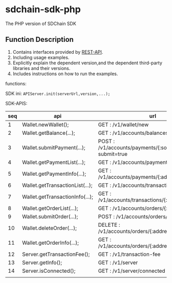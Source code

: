 # sdchain-sdk-php
The PHP version of SDChain SDK

## Function Description
1. Contains interfaces provided by [REST-API](https://rest-beta.sdchain.io/).
2. Including usage examples.
3. Explicitly explain the dependent version,and the dependent third-party libraries and their versions.
4. Includes instructions on how to run the examples.

functions:

SDK ini: `APIServer.init(serverUrl,version,...);`

SDK-APIS: 

| seq |               api               |                             url                              | new |
|-----|---------------------------------|--------------------------------------------------------------|-----|
|   1 | Wallet.newWallet();             | GET    : /v1/wallet/new                                      | Y   |
|   2 | Wallet.getBalance(...);         | GET    : /v1/accounts/balances/{:address}                    | Y   |
|   3 | Wallet.submitPayment(...);      | POST   : /v1/accounts/payments/{:source_address}?submit=true | Y   |
|   4 | Wallet.getPaymentList(...);     | GET    : /v1/accounts/payments/{:address}                    | Y   |
|   5 | Wallet.getPaymentInfo(...);     | GET    : /v1/accounts/payments/{:address}/{:hash}            | Y   |
|   6 | Wallet.getTransactionList(...); | GET    : /v1/accounts/transactions/{:address}                | Y   |
|   7 | Wallet.getTransactionInfo(...); | GET    : /v1/accounts/transactions/{:address}/{:hash}        | Y   |
|   8 | Wallet.getOrderList(...);       | GET    : /v1/accounts/orders/{:address}                      | Y   |
|   9 | Wallet.submitOrder(...);        | POST   : /v1/accounts/orders/{:address}                      | Y   |
|  10 | Wallet.deleteOrder(...);        | DELETE : /v1/accounts/orders/{:address}/{:sequence}          | Y   |
|  11 | Wallet.getOrderInfo(...);       | GET    : /v1/accounts/orders/{:address}/{:hash}              | Y   |
|  12 | Server.getTransactionFee();     | GET    : /v1/transaction-fee                                 | Y   |
|  13 | Server.getInfo();               | GET    : /v1/server                                          | Y   |
|  14 | Server.isConnected();           | GET    : /v1/server/connected                                | Y   |
|     |                                 |                                                              |     |